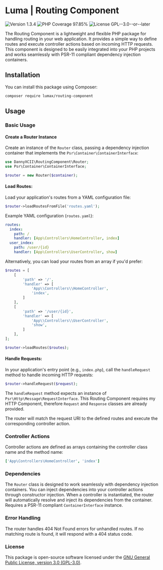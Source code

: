 # Luma | Routing Component

<div>
<!-- Version Badge -->
<img src="https://img.shields.io/badge/Version-1.3.4-blue" alt="Version 1.3.4">
<!-- PHP Coverage Badge -->
<img src="https://img.shields.io/badge/PHP Coverage-97.85%25-green" alt="PHP Coverage 97.85%">
<!-- License Badge -->
<img src="https://img.shields.io/badge/License-GPL--3.0--or--later-34ad9b" alt="License GPL--3.0--or--later">
</div>

The Routing Component is a lightweight and flexible PHP package for handling routing in your web application. It 
provides a simple way to define routes and execute controller actions based on incoming HTTP requests. This component 
is designed to be easily integrated into your PHP projects and works seamlessly with PSR-11 compliant dependency 
injection containers.

## Installation
You can install this package using Composer:

```bash
composer require lumax/routing-component
```

## Usage

### Basic Usage

#### Create a Router Instance

Create an instance of the `Router` class, passing a dependency injection container that implements the 
`Psr\Container\ContainerInterface`:

```php
use DannyXCII\RoutingComponent\Router;
use Psr\Container\ContainerInterface;

$router = new Router($container);
```

#### Load Routes:

Load your application's routes from a YAML configuration file:

```php
$router->loadRoutesFromFile('routes.yaml');
```

Example YAML configuration (`routes.yaml`):

```yaml
routes:
  index:
    path: /
    handler: [App\Controllers\HomeController, index]
  user_index:
    path: /user/{id}
    handler: [App\Controllers\UserController, show]
```

Alternatively, you can load your routes from an array if you'd prefer:

```php
$routes = [
    [
        'path' => '/',
        'handler' => [
            'App\\Controllers\\HomeController',
            'index',
        ]       
    ],
    [
        'path' => '/user/{id}',
        'handler' => [
            'App\\Controllers\\UserController',
            'show',
        ]       
    ],
];

$router->loadRoutes($routes);
```
  
#### Handle Requests:

In your application's entry point (e.g., `index.php`), call the `handleRequest` method to handle incoming HTTP requests:

```php
$router->handleRequest($request);
```

The `handleRequest` method expects an instance of `Psr\Http\Message\RequestInterface`. This Routing Component requires my
HTTP Component, therefore `Request` and `Response` classes are already provided.

The router will match the request URI to the defined routes and execute the corresponding controller action.

### Controller Actions

Controller actions are defined as arrays containing the controller class name and the method name:

```yaml
['App\Controllers\HomeController', 'index']
```

### Dependencies
The `Router` class is designed to work seamlessly with dependency injection containers. You can inject dependencies 
into your controller actions through constructor injection. When a controller is instantiated, the router will automatically 
resolve and inject its dependencies from the container. Requires a PSR-11 compliant `ContainerInterface` instance.

### Error Handling
The router handles 404 Not Found errors for unhandled routes. If no matching route is found, it will respond with a 
404 status code.

### License
This package is open-source software licensed under the [GNU General Public License, version 3.0 (GPL-3.0)](https://opensource.org/licenses/GPL-3.0).